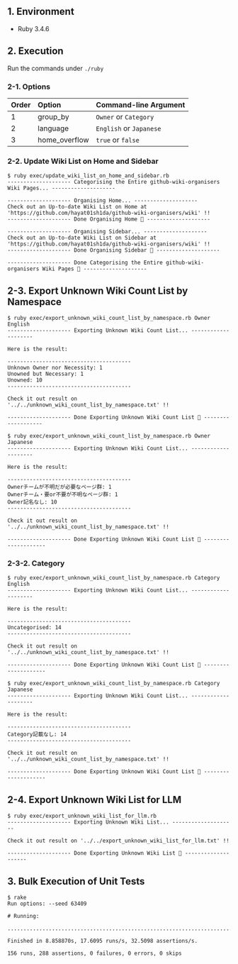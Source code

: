 ## 1. Environment

- Ruby 3.4.6

## 2. Execution

Run the commands under `./ruby`

### 2-1. Options

|Order |Option        |Command-line Argument   |
|:-----|:-------------|:-----------------------|
|1     |group_by      |`Owner` or `Category`   |
|2     |language      |`English` or `Japanese` |
|3     |home_overflow |`true` or `false`       |

### 2-2. Update Wiki List on Home and Sidebar

```command
$ ruby exec/update_wiki_list_on_home_and_sidebar.rb
-------------------- Categorising the Entire github-wiki-organisers Wiki Pages... --------------------

-------------------- Organising Home... --------------------
Check out an Up-to-date Wiki List on Home at 'https://github.com/hayat01sh1da/github-wiki-organisers/wiki' !!
-------------------- Done Organising Home 🎉 --------------------

-------------------- Organising Sidebar... --------------------
Check out an Up-to-date Wiki List on Sidebar at 'https://github.com/hayat01sh1da/github-wiki-organisers/wiki' !!
-------------------- Done Organising Sidebar 🎉 --------------------

-------------------- Done Categorising the Entire github-wiki-organisers Wiki Pages 🎉 --------------------
```

## 2-3. Export Unknown Wiki Count List by Namespace

```command
$ ruby exec/export_unknown_wiki_count_list_by_namespace.rb Owner English
-------------------- Exporting Unknown Wiki Count List... --------------------

Here is the result:

---------------------------------------
Unknown Owner nor Necessity: 1
Unowned but Necessary: 1
Unowned: 10
---------------------------------------

Check it out result on '../../unknown_wiki_count_list_by_namespace.txt' !!

-------------------- Done Exporting Unknown Wiki Count List 🎉 -------------------
```

```command
$ ruby exec/export_unknown_wiki_count_list_by_namespace.rb Owner Japanese
-------------------- Exporting Unknown Wiki Count List... --------------------

Here is the result:

---------------------------------------
Ownerチームが不明だが必要なページ群: 1
Ownerチーム・要or不要が不明なページ群: 1
Owner記名なし: 10
---------------------------------------

Check it out result on '../../unknown_wiki_count_list_by_namespace.txt' !!

-------------------- Done Exporting Unknown Wiki Count List 🎉 --------------------
```

### 2-3-2. Category

```command
$ ruby exec/export_unknown_wiki_count_list_by_namespace.rb Category English
-------------------- Exporting Unknown Wiki Count List... --------------------

Here is the result:

---------------------------------------
Uncategorised: 14
---------------------------------------

Check it out result on '../../unknown_wiki_count_list_by_namespace.txt' !!

-------------------- Done Exporting Unknown Wiki Count List 🎉 --------------------
```

```command
$ ruby exec/export_unknown_wiki_count_list_by_namespace.rb Category Japanese
-------------------- Exporting Unknown Wiki Count List... --------------------

Here is the result:

---------------------------------------
Category記載なし: 14
---------------------------------------

Check it out result on '../../unknown_wiki_count_list_by_namespace.txt' !!

-------------------- Done Exporting Unknown Wiki Count List 🎉 --------------------
```

## 2-4. Export Unknown Wiki List for LLM 

```command
$ ruby exec/export_unknown_wiki_list_for_llm.rb
-------------------- Exporting Unknown Wiki List... --------------------

Check it out result on '../../export_unknown_wiki_list_for_llm.txt' !!

-------------------- Done Exporting Unknown Wiki List 🎉 --------------------
```

## 3. Bulk Execution of Unit Tests

```command
$ rake
Run options: --seed 63409

# Running:

............................................................................................................................................................

Finished in 8.858870s, 17.6095 runs/s, 32.5098 assertions/s.

156 runs, 288 assertions, 0 failures, 0 errors, 0 skips
```
